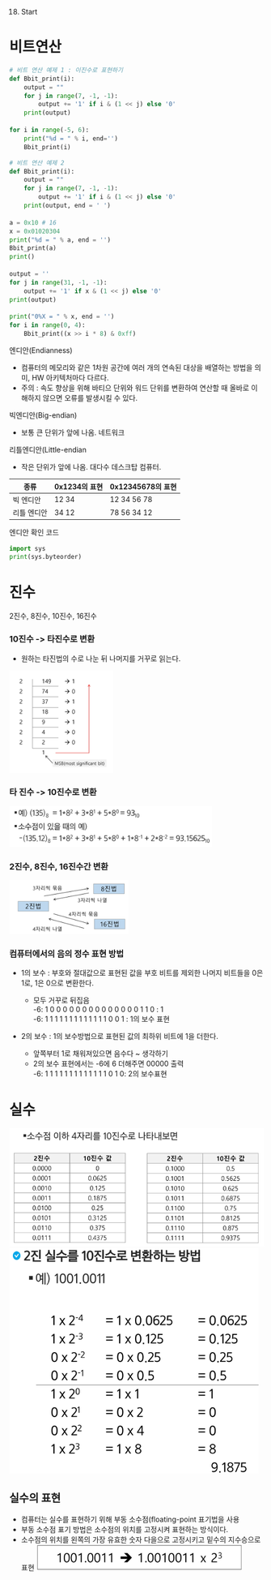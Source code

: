 18. Start
# 비트연산
```python
# 비트 연산 예제 1 : 이진수로 표현하기
def Bbit_print(i):
    output = ""
    for j in range(7, -1, -1):
        output += '1' if i & (1 << j) else '0'
    print(output)

for i in range(-5, 6):
    print("%d = " % i, end='')
    Bbit_print(i)
```

```python
# 비트 연산 예제 2
def Bbit_print(i):
    output = ""
    for j in range(7, -1, -1):
        output += '1' if i & (1 << j) else '0'
    print(output, end = ' ')

a = 0x10 # 16
x = 0x01020304
print("%d = " % a, end = '')
Bbit_print(a)
print()

output = ''
for j in range(31, -1, -1):
    output += '1' if x & (1 << j) else '0'
print(output)

print("0%X = " % x, end = '')
for i in range(0, 4):
    Bbit_print((x >> i * 8) & 0xff)
```

엔디안(Endianness)
- 컴퓨터의 메모리와 같은 1차원 공간에 여러 개의 연속된 대상을 배열하는 방법을 의미, HW 아키텍처마다 다르다.
- 주의 : 속도 향상을 위해 바티으 단위와 워드 단위를 변환하여 연산할 때 올바로 이해하지 않으면 오류를 발생시킬 수 있다.

빅엔디안(Big-endian)
- 보통 큰 단위가 앞에 나옴. 네트워크

리틀엔디안(Little-endian
- 작은 단위가 앞에 나옴. 대다수 데스크탑 컴퓨터.

|종류|0x1234의 표현|0x12345678의 표현|
|------|---|---|
|빅 엔디안|12 34|12 34 56 78|
|리틀 엔디안|34 12|78 56 34 12|

엔디안 확인 코드
```python
import sys
print(sys.byteorder)
```
# 진수
2진수, 8진수, 10진수, 16진수

### 10진수 -> 타진수로 변환
- 원하는 타진법의 수로 나눈 뒤 나머지를 거꾸로 읽는다.

![img.png](img.png)

### 타 진수 -> 10진수로 변환
![img_1.png](img_1.png)

### 2진수, 8진수, 16진수간 변환
![img_2.png](img_2.png)

### 컴퓨터에서의 음의 정수 표현 방법
- 1의 보수 : 부호와 절대값으로 표현된 값을 부호 비트를 제외한 나머지 비트들을 0은 1로, 1은 0으로 변환한다.   
  - 모두 거꾸로 뒤집음  
  -6: 1 0 0 0 0 0 0 0 0 0 0 0 0 0 0 1 1 0 : 1  
  -6: 1 1 1 1 1 1 1 1 1 1 1 1 1 0 0 1 : 1의 보수 표현
  
- 2의 보수 : 1의 보수방법으로 표현된 값의 최하위 비트에 1을 더한다.  
  - 앞쪽부터 1로 채워져있으면 음수다 ~ 생각하기  
  - 2의 보수 표현에서는 -6에 6 더해주면 00000 출력  
-6: 1 1 1 1 1 1 1 1 1 1 1 1 1 0 1 0: 2의 보수표현
    
# 실수
![img_3.png](img_3.png)
![img_4.png](img_4.png)

## 실수의 표현
- 컴퓨터는 실수를 표현하기 위해 부동 소수점(floating-point 표기법을 사용
- 부동 소수점 표기 방법은 소수점의 위치를 고정시켜 표현하는 방식이다.
- 소수점의 위치를 왼쪽의 가장 유효한 숫자 다을으로 고정시키고 밑수의 지수승으로 표현
![img_5.png](img_5.png)